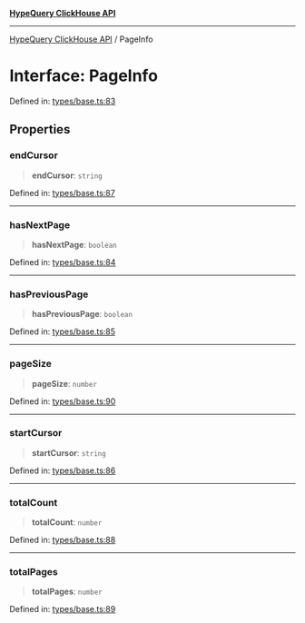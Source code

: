 [**HypeQuery ClickHouse API**](../README.md)

***

[HypeQuery ClickHouse API](../globals.md) / PageInfo

# Interface: PageInfo

Defined in: [types/base.ts:83](https://github.com/hypequery/hypequery/blob/64a7970b0d65bd3e69a2e7876f19dbfe29817833/packages/clickhouse/src/types/base.ts#L83)

## Properties

### endCursor

> **endCursor**: `string`

Defined in: [types/base.ts:87](https://github.com/hypequery/hypequery/blob/64a7970b0d65bd3e69a2e7876f19dbfe29817833/packages/clickhouse/src/types/base.ts#L87)

***

### hasNextPage

> **hasNextPage**: `boolean`

Defined in: [types/base.ts:84](https://github.com/hypequery/hypequery/blob/64a7970b0d65bd3e69a2e7876f19dbfe29817833/packages/clickhouse/src/types/base.ts#L84)

***

### hasPreviousPage

> **hasPreviousPage**: `boolean`

Defined in: [types/base.ts:85](https://github.com/hypequery/hypequery/blob/64a7970b0d65bd3e69a2e7876f19dbfe29817833/packages/clickhouse/src/types/base.ts#L85)

***

### pageSize

> **pageSize**: `number`

Defined in: [types/base.ts:90](https://github.com/hypequery/hypequery/blob/64a7970b0d65bd3e69a2e7876f19dbfe29817833/packages/clickhouse/src/types/base.ts#L90)

***

### startCursor

> **startCursor**: `string`

Defined in: [types/base.ts:86](https://github.com/hypequery/hypequery/blob/64a7970b0d65bd3e69a2e7876f19dbfe29817833/packages/clickhouse/src/types/base.ts#L86)

***

### totalCount

> **totalCount**: `number`

Defined in: [types/base.ts:88](https://github.com/hypequery/hypequery/blob/64a7970b0d65bd3e69a2e7876f19dbfe29817833/packages/clickhouse/src/types/base.ts#L88)

***

### totalPages

> **totalPages**: `number`

Defined in: [types/base.ts:89](https://github.com/hypequery/hypequery/blob/64a7970b0d65bd3e69a2e7876f19dbfe29817833/packages/clickhouse/src/types/base.ts#L89)
